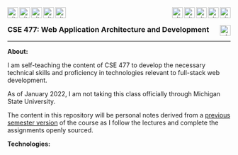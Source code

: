 &nbsp;

<img align="left" alt="git" width="24px" src="https://user-images.githubusercontent.com/67522964/147704862-04267bff-13d7-439f-821d-97ab785a8792.png" /> 
<img align="left" alt="git" width="24px" src="https://user-images.githubusercontent.com/67522964/147705253-d3f9d43f-0559-4d4e-b55b-0ab5f287bacd.png" /> 
<img align="left" alt="git" width="24px" src="https://user-images.githubusercontent.com/67522964/147704862-04267bff-13d7-439f-821d-97ab785a8792.png" /> 
<img align="left" alt="git" width="24px" src="https://user-images.githubusercontent.com/67522964/147705253-d3f9d43f-0559-4d4e-b55b-0ab5f287bacd.png" /> 
<img align="left" alt="git" width="24px" src="https://user-images.githubusercontent.com/67522964/147704862-04267bff-13d7-439f-821d-97ab785a8792.png" />  

<img align="right" alt="git" width="24px" src="https://user-images.githubusercontent.com/67522964/147622267-4c51c627-8e1e-4a4e-a31c-8d1e50efbf02.gif" /> 
<img align="right" alt="git" width="24px" src="https://user-images.githubusercontent.com/67522964/147622268-79b9d41d-73b3-4900-8ab2-3221d79a7bdc.gif" /> 
<img align="right" alt="git" width="24px" src="https://user-images.githubusercontent.com/67522964/147622271-b7d15319-a28a-4eac-b163-1576a1fd857b.gif" /> 
<img align="right" alt="git" width="24px" src="https://user-images.githubusercontent.com/67522964/147622277-37fc39f9-4402-407f-bc56-e95f8f680cf2.gif" /> 
<img align="right" alt="git" width="24px" src="https://user-images.githubusercontent.com/67522964/147622280-5415802a-9ba2-4c09-be56-aad00b64e1e0.gif" /> 

&nbsp;

### CSE 477: Web Application Architecture and Development <img align="right" alt="git" width="24px" src="https://user-images.githubusercontent.com/67522964/147623227-9dbfbed3-bd34-46d7-9a02-ca11fff50add.png" />

___
**About:** 
&nbsp;

I am self-teaching the content of CSE 477 to develop the necessary technical skills and proficiency in technologies relevant to full-stack web development. 

As of January 2022, I am not taking this class officially through Michigan State University.

The content in this repository will be personal notes derived from a [previous semester version](https://webdev.cse.msu.edu/~cse477/) of the course as I follow the lectures and complete the assignments openly sourced.

**Technologies:**
&nbsp;


&nbsp;
